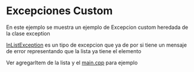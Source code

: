 # Excepciones Custom

En este ejemplo se muestra un ejemplo de Excepcion custom heredada de la clase exception

[InListException](InListException.h) es un tipo de excepcion que ya de por si tiene un mensaje de error representando que la lista ya tiene el elemento

Ver agregarItem de la lista y el [main.cpp](main.cpp) para ejemplo